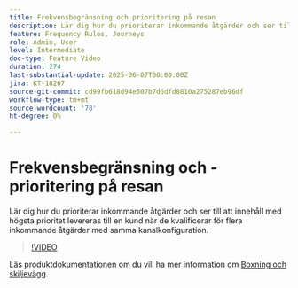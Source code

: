```yaml
---
title: Frekvensbegränsning och prioritering på resan
description: Lär dig hur du prioriterar inkommande åtgärder och ser till att innehåll med högsta prioritet levereras till en kund när de kvalificerar för flera inkommande åtgärder med samma kanalkonfiguration.
feature: Frequency Rules, Journeys
role: Admin, User
level: Intermediate
doc-type: Feature Video
duration: 274
last-substantial-update: 2025-06-07T00:00:00Z
jira: KT-18267
source-git-commit: cd99fb618d94e507b7d6dfd8810a275287eb96df
workflow-type: tm+mt
source-wordcount: '78'
ht-degree: 0%

---
```



# Frekvensbegränsning och -prioritering på resan

Lär dig hur du prioriterar inkommande åtgärder och ser till att innehåll med högsta prioritet levereras till en kund när de kvalificerar för flera inkommande åtgärder med samma kanalkonfiguration.

>[!VIDEO](https://video.tv.adobe.com/v/3435530/?learn=on&enablevpops)

Läs produktdokumentationen om du vill ha mer information om [Boxning och skiljevägg](https://experienceleague.adobe.com/sv/docs/journey-optimizer/using/conflict-prioritization/capping-rules/journey-capping).
